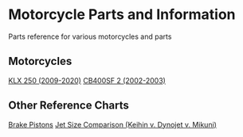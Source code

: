 # Motorcycle Parts and Information
Parts reference for various motorcycles and parts

## Motorcycles

[KLX 250 (2009-2020)](bikes/klx250.md)
[CB400SF 2 (2002-2003)](bikes/cb400sf.md)

## Other Reference Charts

[Brake Pistons](refcharts/brakepistons.md)
[Jet Size Comparison (Keihin v. Dynojet v. Mikuni)](https://www.jetsrus.com/FAQs/FAQ_mikuni_vs_dynojet_vs_keihin_sizes.htm)